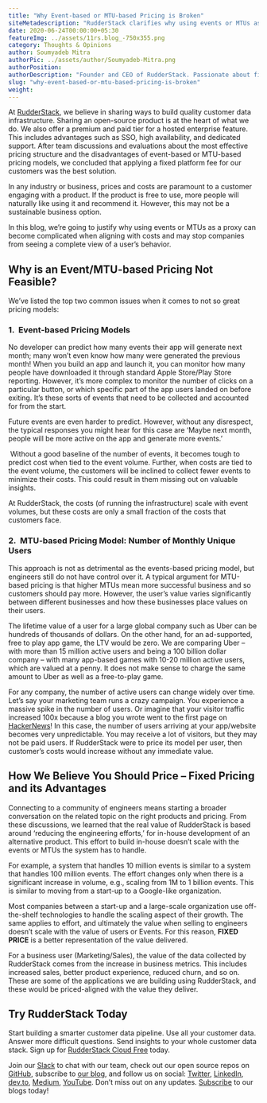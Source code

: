 ```yaml
---
title: "Why Event-based or MTU-based Pricing is Broken"
siteMetadescription: "RudderStack clarifies why using events or MTUs as a proxy can become complex when aligning with costs and avoid seeing a whole view of a user’s behavior."
date: 2020-06-24T00:00:00+05:30
featureImg: ../assets/11rs.blog_-750x355.png
category: Thoughts & Opinions
author: Soumyadeb Mitra
authorPic: ../assets/author/Soumyadeb-Mitra.png
authorPosition: 
authorDescription: "Founder and CEO of RudderStack. Passionate about finding engineering solutions to real-world problems."
slug: "why-event-based-or-mtu-based-pricing-is-broken"
weight: 
---
```

At [RudderStack](https://rudderstack.com/), we believe in sharing ways to build quality customer data infrastructure. Sharing an open-source product is at the heart of what we do. We also offer a premium and paid tier for a hosted enterprise feature. This includes advantages such as SSO, high availability, and dedicated support. After team discussions and evaluations about the most effective pricing structure and the disadvantages of event-based or MTU-based pricing models, we concluded that applying a fixed platform fee for our customers was the best solution.

In any industry or business, prices and costs are paramount to a customer engaging with a product. If the product is free to use, more people will naturally like using it and recommend it. However, this may not be a sustainable business option.

In this blog, we’re going to justify why using events or MTUs as a proxy can become complicated when aligning with costs and may stop companies from seeing a complete view of a user’s behavior.

**Why is an Event/MTU-based Pricing Not Feasible?**
---------------------------------------------------

We’ve listed the top two common issues when it comes to not so great pricing models:

### **1.**  **Event-based Pricing Models**

No developer can predict how many events their app will generate next month; many won’t even know how many were generated the previous month! When you build an app and launch it, you can monitor how many people have downloaded it through standard Apple Store/Play Store reporting. However, it’s more complex to monitor the number of clicks on a particular button, or which specific part of the app users landed on before exiting. It’s these sorts of events that need to be collected and accounted for from the start.

Future events are even harder to predict. However, without any disrespect, the typical responses you might hear for this case are ‘Maybe next month, people will be more active on the app and generate more events.’

 Without a good baseline of the number of events, it becomes tough to predict cost when tied to the event volume. Further, when costs are tied to the event volume, the customers will be inclined to collect fewer events to minimize their costs. This could result in them missing out on valuable insights. 

At RudderStack, the costs (of running the infrastructure) scale with event volumes, but these costs are only a small fraction of the costs that customers face. 

### **2.**  **MTU-based Pricing Model: Number of Monthly Unique Users**

This approach is not as detrimental as the events-based pricing model, but engineers still do not have control over it. A typical argument for MTU-based pricing is that higher MTUs mean more successful business and so customers should pay more. However, the user’s value varies significantly between different businesses and how these businesses place values on their users. 

The lifetime value of a user for a large global company such as Uber can be hundreds of thousands of dollars. On the other hand, for an ad-supported, free to play app game, the LTV would be zero. We are comparing Uber – with more than 15 million active users and being a 100 billion dollar company – with many app-based games with 10-20 million active users, which are valued at a penny. It does not make sense to charge the same amount to Uber as well as a free-to-play game. 

For any company, the number of active users can change widely over time. Let’s say your marketing team runs a crazy campaign. You experience a massive spike in the number of users. Or imagine that your visitor traffic increased 100x because a blog you wrote went to the first page on [HackerNews](https://news.ycombinator.com/)! In this case, the number of users arriving at your app/website becomes very unpredictable. You may receive a lot of visitors, but they may not be paid users. If RudderStack were to price its model per user, then customer’s costs would increase without any immediate value. 

**How We Believe You Should Price – Fixed Pricing and its Advantages**
----------------------------------------------------------------------

Connecting to a community of engineers means starting a broader conversation on the related topic on the right products and pricing. From these discussions, we learned that the real value of RudderStack is based around ‘reducing the engineering efforts,’ for in-house development of an alternative product. This effort to build in-house doesn’t scale with the events or MTUs the system has to handle.  

For example, a system that handles 10 million events is similar to a system that handles 100 million events. The effort changes only when there is a significant increase in volume, e.g., scaling from 1M to 1 billion events. This is similar to moving from a start-up to a Google-like organization.

Most companies between a start-up and a large-scale organization use off-the-shelf technologies to handle the scaling aspect of their growth. The same applies to effort, and ultimately the value when selling to engineers doesn’t scale with the value of users or Events. For this reason, **FIXED PRICE** is a better representation of the value delivered.

For a business user (Marketing/Sales), the value of the data collected by RudderStack comes from the increase in business metrics. This includes increased sales, better product experience, reduced churn, and so on. These are some of the applications we are building using RudderStack, and these would be priced-aligned with the value they deliver.

## Try RudderStack Today

Start building a smarter customer data pipeline. Use all your customer data. Answer more difficult questions. Send insights to your whole customer data stack. Sign up for [RudderStack Cloud Free](https://app.rudderlabs.com/signup?type=freetrial) today.

Join our [Slack](https://resources.rudderstack.com/join-rudderstack-slack) to chat with our team, check out our open source repos on [GitHub](https://github.com/rudderlabs), subscribe to [our blog](https://rudderstack.com/blog/), and follow us on social: [Twitter](https://twitter.com/RudderStack), [LinkedIn](https://www.linkedin.com/company/rudderlabs/), [dev.to](https://dev.to/rudderstack), [Medium](https://rudderstack.medium.com/), [YouTube](https://www.youtube.com/channel/UCgV-B77bV_-LOmKYHw8jvBw). Don’t miss out on any updates. [Subscribe](https://rudderstack.com/blog/) to our blogs today!